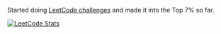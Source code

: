 Started doing [LeetCode challenges](https://leetcode.com/u/esoltys/) and made it into the Top 7% so far.

[![LeetCode Stats](https://leetcard.jacoblin.cool/esoltys?theme=light&font=Noto%20Sans&ext=heatmap)](https://leetcode.com/u/esoltys/)
